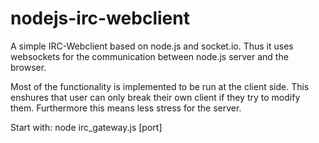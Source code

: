 # nodejs-irc-webclient

A simple IRC-Webclient based on node.js and socket.io. Thus it uses websockets
for the communication between node.js server and the browser.

Most of the functionality is implemented to be run at the client side. This
enshures that user can only break their own client if they try to modify them.
Furthermore this means less stress for the server.

Start with:
node irc_gateway.js [port]
